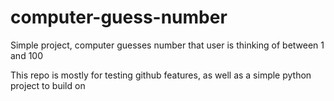 # computer-guess-number
Simple project, computer guesses number that user is thinking of between 1 and 100

This repo is mostly for testing github features, as well as a simple python project to build on

